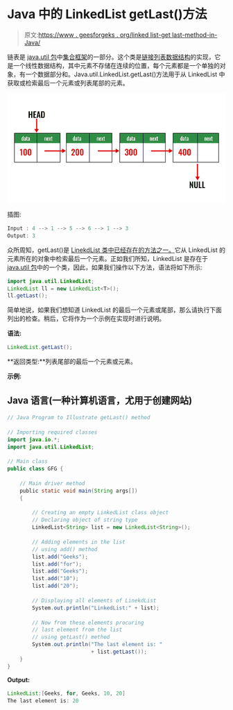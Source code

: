 # Java 中的 LinkedList getLast()方法

> 原文:[https://www . geesforgeks . org/linked list-get last-method-in-Java/](https://www.geeksforgeeks.org/linkedlist-getlast-method-in-java/)

链表是 [java.util 包](https://www.geeksforgeeks.org/java-util-package-java/)中[集合框架](https://www.geeksforgeeks.org/collections-in-java-2/)的一部分。这个类是[链接列表数据结构](https://www.geeksforgeeks.org/data-structures/linked-list/)的实现，它是一个线性数据结构，其中元素不存储在连续的位置，每个元素都是一个单独的对象，有一个数据部分和。Java.util.LinkedList.getLast()方法用于从 LinkedList 中获取或检索最后一个元素或列表尾部的元素。

![](img/b8b33a92c00d059e80ecc5b62687a143.png)

插图:

```java
Input : 4 --> 1 --> 5 --> 6 --> 1 --> 3
Output: 3
```

众所周知，getLast()是 [LinekdList 类中已经存在的方法之一。](https://www.geeksforgeeks.org/linked-list-in-java/)它从 LinkedList 的元素所在的对象中检索最后一个元素。正如我们所知，LinkedList 是存在于 [java.util 包](https://www.geeksforgeeks.org/java-util-package-java/)中的一个类，因此，如果我们操作以下方法，语法将如下所示:

```java
import java.util.LinkedList;
LinkedList ll = new LinkedList<T>();  
ll.getLast();
```

简单地说，如果我们想知道 LinkedList 的最后一个元素或尾部，那么请执行下面列出的检查。稍后，它将作为一个示例在实现时进行说明。

**语法:**

```java
LinkedList.getLast();
```

**返回类型:**列表尾部的最后一个元素或元素。

**示例:**

## Java 语言(一种计算机语言，尤用于创建网站)

```java
// Java Program to Illustrate getLast() method

// Importing required classes
import java.io.*;
import java.util.LinkedList;

// Main class
public class GFG {

    // Main driver method
    public static void main(String args[])
    {

        // Creating an empty LinkedList class object
        // Declaring object of string type
        LinkedList<String> list = new LinkedList<String>();

        // Adding elements in the list
        // using add() method
        list.add("Geeks");
        list.add("for");
        list.add("Geeks");
        list.add("10");
        list.add("20");

        // Displaying all elements of LinekdList
        System.out.println("LinkedList:" + list);

        // Now from these elements procuring
        // last element from the list
        // using getLast() method
        System.out.println("The last element is: "
                           + list.getLast());
    }
}
```

**Output:** 

```java
LinkedList:[Geeks, for, Geeks, 10, 20]
The last element is: 20
```